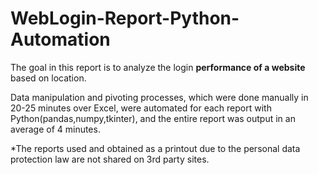 # WebLogin-Report-Python-Automation
The goal in this report is to analyze the login **performance of a website** based on location.

Data manipulation and pivoting processes, which were done manually in 20-25 minutes over Excel, were automated for each report with Python(pandas,numpy,tkinter), and the entire report was output in an average of 4 minutes.

*The reports used and obtained as a printout due to the personal data protection law are not shared on 3rd party sites.
